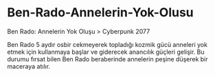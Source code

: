# Ben-Rado-Annelerin-Yok-Olusu
Ben Rado: Annelerin Yok Oluşu > Cyberpunk 2077


Ben Rado 5 aydır osbir cekmeyerek topladığı kozmik gücü anneleri yok etmek için kullanmaya başlar ve giderecek anancılık güçleri gelişir. Bu durumu fırsat bilen Ben Rado beraberinde annelerin peşine düşerek bir maceraya atılır.
